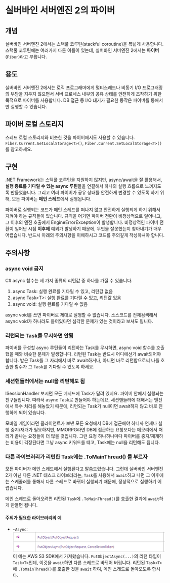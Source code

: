 # 실버바인 서버엔진 2의 파이버

## 개념
실버바인 서버엔진 2에서는 스택풀 코루틴(stackful coroutine)을 폭넓게 사용합니다.
스택풀 코루틴에는 여러가지 다른 이름이 있는데, 실버바인 서버엔진 2에서는 **파이버**(`Fiber`)라고 부릅니다.

## 용도
실버바인 서버엔진 2에서는
로직 프로그래머에게 멀티스레드나 비동기 I/O 프로그래밍의 부담을 지우지 않으면서
서버 프로세스 내부의 공유 상태를 안전하게 조작하기 위한 목적으로 파이버를 사용합니다.
DB 접근 등 I/O 대기가 필요한 동작은 파이버를 통해서만 실행할 수 있습니다.

## 파이버 로컬 스토리지
스레드 로컬 스토리지와 비슷한 것을 파이버에서도 사용할 수 있습니다.
`Fiber.Current.GetLocalStorage<T>()`, `Fiber.Current.SetLocalStorage<T>()`를 참고하세요.

## 구현
.NET Framework는 스택풀 코루틴을 지원하지 않지만,
async/await을 잘 활용해서, **실행 종료를 기다릴 수 있는 async 루틴**들을 연결해서 하나의 실행 흐름으로 느껴지도록 만들었습니다.
그리고 여러 파이버가 공유 상태를 안전하게 변경할 수 있도록 하기 위해, 모든 파이버는 **메인 스레드**에서 실행됩니다.

파이버로 실행되는 코드가 메인 스레드를 떠나지 않고 안전하게 실행되게 하기 위해서 지켜야 하는 규칙들이 있습니다.
규칙을 어기면 파이버 전환이 비정상적으로 일어나고, 그 이후의 엔진 호출에서 EngineErrorException이 발생합니다.
비정상적인 파이버 전환이 일어난 시점 **이후에** 예외가 발생하기 때문에, 무엇을 잘못했는지 찾아내기가 매우 어렵습니다.
반드시 아래의 주의사항을 이해하시고 코드를 주의깊게 작성하셔야 합니다.

## 주의사항
### async void 금지
C# async 함수는 세 가지 종류의 리턴값 중 하나를 가질 수 있습니다.
1. async Task: 실행 완료를 기다릴 수 있고, 리턴값 없음
2. async Task&lt;T>: 실행 완료를 기다릴 수 있고, 리턴값 있음
3. async void: 실행 완료를 기다릴 수 없음
 
async void를 쓰면 파이버로 제대로 실행할 수 없습니다. 소스코드를 전체검색해서 async void가 하나라도 들어있다면 심각한 문제가 있는 것이라고 보셔도 됩니다.
 
### 리턴되는 Task를 무시하면 안됨
파이버를 구성할 async 루틴들이 리턴하는 Task를 무시하면, async void 함수를 호출했을 때와 비슷한 문제가 발생합니다.
리턴된 Task는 반드시 어디에선가 await되어야 합니다. 받은 Task를 그 자리에서 바로 await하거나, 아니면 바로 리턴함으로써 나를 호출한 함수가 그 Task를 기다릴 수 있도록 하세요.
 
### 세션핸들러에서는 null을 리턴해도 됨
ISessionHandler 보시면 모든 메서드에 Task가 달려 있지요.
파이버 안에서 실행되는 친구들입니다.
따라서 async Task로 만들어야 하는데요,
세션핸들러에 대해서는 엔진에서 특수 처리를 해놓았기 때문에,
리턴되는 Task가 null이면 await하지 않고 바로 진행하게 되어 있습니다.
 
모바일 게임이라면 클라이언트가 보낸 모든 요청에서 DB에 접근해야 하니까 언제나 실행 중지/재개가 필요하지만,
MMORPG라면 DB에 접근하는 요청보다는 메모리에서 처리가 끝나는 요청들이 더 많을 것입니다.
그런 요청 하나하나마다 파이버를 중지/재개하는 비용이 걱정된다면 그냥 async 키워드를 떼고, Task에는 null을 리턴해도 됩니다.

### 다른 라이브러리가 리턴한 Task에는 .ToMainThread() 를 부르자
모든 파이버가 메인 스레드에서 실행된다고 말씀드렸습니다.
그런데 실버바인 서버엔진 2가 아닌 다른 .NET 태스크 라이브러리는, `Task`를 사용해서 `await`하고 나면
그 이후에는 스케줄러를 통해서 다른 스레드로 바뀌어 실행되기 때문에,
정상적으로 실행하기 어렵습니다.

메인 스레드로 돌아오려면 리턴된 `Task`에 `.ToMainThread()`를 호출한 결과에 `await`하게 만들면 됩니다.

#### 주의가 필요한 라이브러리의 예
 * `~Async`:<br>
 ![AWS S3 SDK](../img/thirdparty_async_library_example.png)<br>
 이 예는 AWS S3 SDK에서 가져왔습니다. `PutObjectAsync(...)`의 리턴 타입이 `Task<T>`인데,
 이것을 `await`하면 다른 스레드로 바뀌어 버립니다.
 리턴된 `Task<T>`에 `.ToMainThread()`를 호출한 것을 `await` 하여, 메인 스레드로 돌아오도록 합시다.
 
